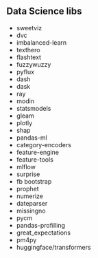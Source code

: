 ## Data Science libs

* sweetviz
* dvc
* imbalanced-learn
* texthero
* flashtext
* fuzzywuzzy
* pyflux
* dash
* dask
* ray
* modin
* statsmodels
* gleam
* plotly
* shap
* pandas-ml
* category-encoders
* feature-engine
* feature-tools
* mlflow
* surprise
* fb bootstrap
* prophet
* numerize
* dateparser
* missingno
* pycm
* pandas-profilling
* great_expectations
* pm4py
* huggingface/transformers